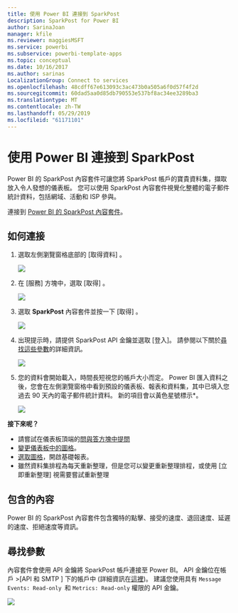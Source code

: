 ```yaml
---
title: 使用 Power BI 連接到 SparkPost
description: SparkPost for Power BI
author: SarinaJoan
manager: kfile
ms.reviewer: maggiesMSFT
ms.service: powerbi
ms.subservice: powerbi-template-apps
ms.topic: conceptual
ms.date: 10/16/2017
ms.author: sarinas
LocalizationGroup: Connect to services
ms.openlocfilehash: 48cdff67e613093c3ac473b0a505a6f0d57f4f2d
ms.sourcegitcommit: 60dad5aa0d85db790553e537bf8ac34ee3289ba3
ms.translationtype: MT
ms.contentlocale: zh-TW
ms.lasthandoff: 05/29/2019
ms.locfileid: "61171101"
---
```

# <a name="connect-to-sparkpost-with-power-bi"></a>使用 Power BI 連接到 SparkPost
Power BI 的 SparkPost 內容套件可讓您將 SparkPost 帳戶的寶貴資料集，擷取放入令人發想的儀表板。 您可以使用 SparkPost 內容套件視覺化整體的電子郵件統計資料，包括網域、活動和 ISP 參與。

連接到 [Power BI 的 SparkPost 內容套件](https://app.powerbi.com/getdata/services/spark-post)。

## <a name="how-to-connect"></a>如何連接
1. 選取左側瀏覽窗格底部的 [取得資料]  。
   
   ![](media/service-connect-to-sparkpost/getdata.png)
2. 在 [服務]  方塊中，選取 [取得]  。
   
   ![](media/service-connect-to-sparkpost/services.png)
3. 選取 **SparkPost** 內容套件並按一下 [取得]  。 
   
   ![](media/service-connect-to-sparkpost/sparkpost.png)
4. 出現提示時，請提供 SparkPost API 金鑰並選取 [登入]。 請參閱以下關於[尋找這些參數](#FindingParams)的詳細資訊。
   
   ![](media/service-connect-to-sparkpost/creds.png)
5. 您的資料會開始載入，時間長短視您的帳戶大小而定。 Power BI 匯入資料之後，您會在左側瀏覽窗格中看到預設的儀表板、報表和資料集，其中已填入您過去 90 天內的電子郵件統計資料。 新的項目會以黃色星號標示\*。
   
   ![](media/service-connect-to-sparkpost/dashboard.png)

**接下來呢？**

* 請嘗試在儀表板頂端的[問與答方塊中提問](consumer/end-user-q-and-a.md)
* [變更儀表板中的圖格](service-dashboard-edit-tile.md)。
* [選取圖格](consumer/end-user-tiles.md)，開啟基礎報表。
* 雖然資料集排程為每天重新整理，但是您可以變更重新整理排程，或使用 [立即重新整理]  視需要嘗試重新整理

## <a name="whats-included"></a>包含的內容
Power BI 的 SparkPost 內容套件包含獨特的點擊、接受的速度、退回速度、延遲的速度、拒絕速度等資訊。

<a name="FindingParams"></a>

## <a name="finding-parameters"></a>尋找參數
內容套件會使用 API 金鑰將 SparkPost 帳戶連接至 Power BI。 API 金鑰位在帳戶 \>[API 和 SMTP ] 下的帳戶中 (詳細資訊在[這裡](https://support.sparkpost.com/customer/portal/articles/1933377-create-api-keys))。 建議您使用具有 `Message Events: Read-only `和 `Metrics: Read-only` 權限的 API 金鑰。

![](media/service-connect-to-sparkpost/sparkpost1.png)

